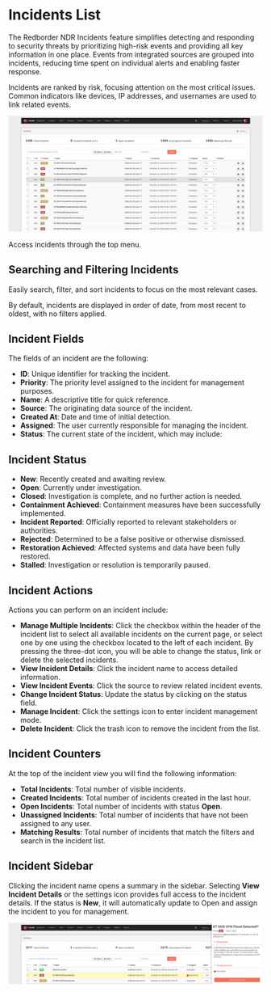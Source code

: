 # Incidents List

The Redborder NDR Incidents feature simplifies detecting and responding to security threats by prioritizing high-risk events and providing all key information in one place. Events from integrated sources are grouped into incidents, reducing time spent on individual alerts and enabling faster response.

Incidents are ranked by risk, focusing attention on the most critical issues. Common indicators like devices, IP addresses, and usernames are used to link related events. 

![Incidents view](images/incidents_list.en.png)

Access incidents through the top menu.

## Searching and Filtering Incidents

Easily search, filter, and sort incidents to focus on the most relevant cases.

By default, incidents are displayed in order of date, from most recent to oldest, with no filters applied.

## Incident Fields

The fields of an incident are the following:

- **ID**: Unique identifier for tracking the incident.
- **Priority**: The priority level assigned to the incident for management purposes.
- **Name**: A descriptive title for quick reference.
- **Source**: The originating data source of the incident.
- **Created At**: Date and time of initial detection.
- **Assigned**: The user currently responsible for managing the incident.
- **Status**: The current state of the incident, which may include:

## Incident Status

- **New**: Recently created and awaiting review.
- **Open**: Currently under investigation.
- **Closed**: Investigation is complete, and no further action is needed.
- **Containment Achieved**: Containment measures have been successfully implemented.
- **Incident Reported**: Officially reported to relevant stakeholders or authorities.
- **Rejected**: Determined to be a false positive or otherwise dismissed.
- **Restoration Achieved**: Affected systems and data have been fully restored.
- **Stalled**: Investigation or resolution is temporarily paused.
  
## Incident Actions

Actions you can perform on an incident include:

- **Manage Multiple Incidents**: Click the checkbox within the header of the incident list to select all available incidents on the current page, or select one by one using the checkbox located to the left of each incident. By pressing the three-dot icon, you will be able to change the status, link or delete the selected incidents.
- **View Incident Details**: Click the incident name to access detailed information.
- **View Incident Events**: Click the source to review related incident events.
- **Change Incident Status**: Update the status by clicking on the status field.
- **Manage Incident**: Click the settings icon to enter incident management mode.
- **Delete Incident**: Click the trash icon to remove the incident from the list.

## Incident Counters

At the top of the incident view you will find the following information:

- **Total Incidents**: Total number of visible incidents.
- **Created Incidents**: Total number of incidents created in the last hour.
- **Open Incidents**: Total number of incidents with status **Open**.
- **Unassigned Incidents**: Total number of incidents that have not been assigned to any user.
- **Matching Results**: Total number of incidents that match the filters and search in the incident list.

## Incident Sidebar

Clicking the incident name opens a summary in the sidebar. Selecting **View Incident Details** or the settings icon provides full access to the incident details. If the status is **New**, it will automatically update to Open and assign the incident to you for management.

![Incident summary](images/incidents_sidebar.en.png)
